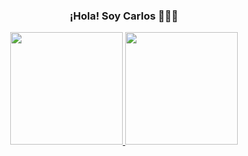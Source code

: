 <p align="center" width="300">
   <h3 align="center">¡Hola! Soy Carlos 👨🏻‍💻</h3>
</p>

<p align="center">
   <a href="https://github.com/carlostirado23">
     <img height="180em" src="https://github-readme-stats.vercel.app/api?username=carlostirado23&show_icons=true&theme=algolia&include_all_commits=true&count_private=true"/>
     <img height="180em" src="https://github-readme-stats-eight-theta.vercel.app/api/top-langs/?username=carlostirado23&layout=compact&langs_count=8&theme=algolia"/>
   </a>
</p>
   


















